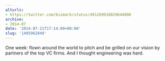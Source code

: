 ```yaml
---
alturls:
- https://twitter.com/bismark/status/491269916029644800
archive:
- 2014-07
date: '2014-07-21T17:14:09+00:00'
slug: '1405962849'
---
```


One week: flown around the world to pitch and be grilled on our vision by partners of the top VC firms. And I thought engineering was hard.

